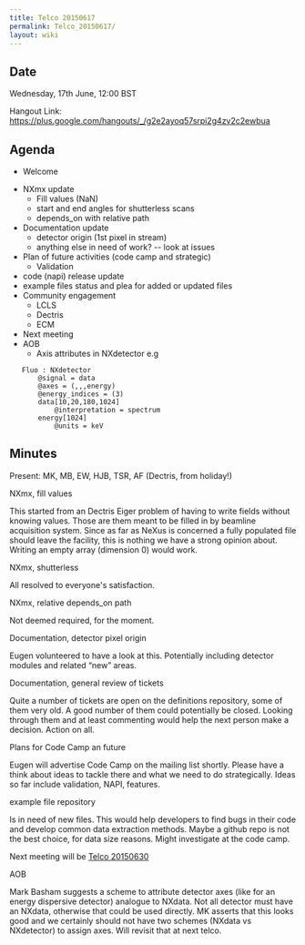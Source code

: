 ```yaml
---
title: Telco 20150617
permalink: Telco_20150617/
layout: wiki
---
```


Date
----

Wednesday, 17th June, 12:00 BST

Hangout Link:
<https://plus.google.com/hangouts/_/g2e2ayoq57srpi2g4zv2c2ewbua>

Agenda
------

-   Welcome

<!-- -->

-   NXmx update
    -   Fill values (NaN)
    -   start and end angles for shutterless scans
    -   depends\_on with relative path
-   Documentation update
    -   detector origin (1st pixel in stream)
    -   anything else in need of work? -- look at issues
-   Plan of future activities (code camp and strategic)
    -   Validation
-   code (napi) release update
-   example files status and plea for added or updated files
-   Community engagement
    -   LCLS
    -   Dectris
    -   ECM
-   Next meeting
-   AOB
    -   Axis attributes in NXdetector e.g

`   Fluo : NXdetector`  
`       @signal = data`  
`       @axes = (,,,energy)`  
`       @energy_indices = (3)`  
`       data[10,20,180,1024]`  
`           @interpretation = spectrum`  
`       energy[1024]`  
`           @units = keV`

Minutes
-------

Present: MK, MB, EW, HJB, TSR, AF (Dectris, from holiday!)

NXmx, fill values

  
  
This started from an Dectris Eiger problem of having to write fields
without knowing values. Those are them meant to be filled in by beamline
acquisition system. Since as far as NeXus is concerned a fully populated
file should leave the facility, this is nothing we have a strong opinion
about. Writing an empty array (dimension 0) would work.

NXmx, shutterless

  
  
All resolved to everyone's satisfaction.

NXmx, relative depends\_on path

  
  
Not deemed required, for the moment.

Documentation, detector pixel origin

  
  
Eugen volunteered to have a look at this. Potentially including detector
modules and related “new” areas.

Documentation, general review of tickets

  
  
Quite a number of tickets are open on the definitions repository, some
of them very old. A good number of them could potentially be closed.
Looking through them and at least commenting would help the next person
make a decision. Action on all.

Plans for Code Camp an future

  
  
Eugen will advertise Code Camp on the mailing list shortly. Please have
a think about ideas to tackle there and what we need to do
strategically. Ideas so far include validation, NAPI, features.

example file repository

  
  
Is in need of new files. This would help developers to find bugs in
their code and develop common data extraction methods. Maybe a github
repo is not the best choice, for data size reasons. Might investigate at
the code camp.

Next meeting will be [Telco 20150630](Telco_20150630 "wikilink")

AOB

  
  
Mark Basham suggests a scheme to attribute detector axes (like for an
energy dispersive detector) analogue to NXdata. Not all detector must
have an NXdata, otherwise that could be used directly. MK asserts that
this looks good and we certainly should not have two schemes (NXdata vs
NXdetector) to assign axes. Will revisit that at next telco.

